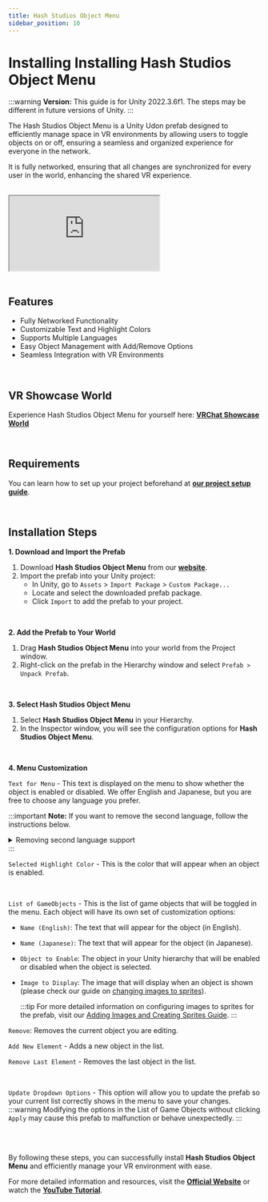 ```yaml
---
title: Hash Studios Object Menu
sidebar_position: 10
---
```


# Installing Installing Hash Studios Object Menu

:::warning
**Version:** This guide is for Unity 2022.3.6f1. The steps may be different in future versions of Unity.
:::

The Hash Studios Object Menu is a Unity Udon prefab designed to efficiently manage space in VR environments by allowing users to toggle objects on or off, ensuring a seamless and organized experience for everyone in the network. 

It is fully networked, ensuring that all changes are synchronized for every user in the world, enhancing the shared VR experience.

<br/>

<div class="responsive-video">
  <iframe src="https://www.youtube.com/embed/zncBYL0p7k8" allow="accelerometer; autoplay; encrypted-media; gyroscope; picture-in-picture" allowfullscreen></iframe>
</div>

<br/>

## Features

- Fully Networked Functionality
- Customizable Text and Highlight Colors
- Supports Multiple Languages
- Easy Object Management with Add/Remove Options
- Seamless Integration with VR Environments

<br/>

## VR Showcase World

Experience Hash Studios Object Menu for yourself here: **[VRChat Showcase World](https://vrchat.com/home/world/wrld_2eb43dbd-9dfc-42cf-a611-999516e78eea)**

<br/>

## Requirements

You can learn how to set up your project beforehand at **[our project setup guide](/docs/general-concepts/settingupudon)**.

<br/>

## Installation Steps

**1. Download and Import the Prefab**

1. Download **Hash Studios Object Menu** from our **[website](https://www.hashstudiosllc.com/hashstudiosobjectmenu)**.
2. Import the prefab into your Unity project:
   - In Unity, go to `Assets` > `Import Package` > `Custom Package...`
   - Locate and select the downloaded prefab package.
   - Click `Import` to add the prefab to your project.

<br/>

**2. Add the Prefab to Your World**

1. Drag **Hash Studios Object Menu** into your world from the Project window.
2. Right-click on the prefab in the Hierarchy window and select `Prefab > Unpack Prefab`.

<br/>

**3. Select Hash Studios Object Menu**

1. Select **Hash Studios Object Menu** in your Hierarchy.
2. In the Inspector window, you will see the configuration options for **Hash Studios Object Menu**.

<br/>

**4. Menu Customization**

`Text for Menu` - This text is displayed on the menu to show whether the object is enabled or disabled. We offer English and Japanese, but you are free to choose any language you prefer.

:::important
**Note:** If you want to remove the second language, follow the instructions below.
<details>
<summary>Removing second language support</summary>

1. Open Internal Script:
   - Go to `Hash Studios Object Menu` > `Scripts` > `U_HashStudiosObjectMenu_Internal`.

2. Find the Code:
   - Locate the line `textToChange.text = "" + mainScript.disabledText_English + " | " + mainScript.disabledText_Japanese;` (currently, as of 06/15/2024, it is on line 85).

3. Change the Code:
   - Change the line to `textToChange.text = "" + mainScript.disabledText_English;`

Now only English text will display on the menu! (Note: This doesn't hide the Japanese text option from the inspector editor when editing the prefab.)

</details>
:::

<br/>

`Selected Highlight Color` - This is the color that will appear when an object is enabled.

<br/>

`List of GameObjects` - This is the list of game objects that will be toggled in the menu. Each object will have its own set of customization options:
- `Name (English)`: The text that will appear for the object (in English).
- `Name (Japanese)`: The text that will appear for the object (in Japanese).
- `Object to Enable`: The object in your Unity hierarchy that will be enabled or disabled when the object is selected.
- `Image to Display`: The image that will display when an object is shown (please check our guide on [changing images to sprites](/docs/general-concepts/unityspriteconversion/)).
   
   :::tip
   For more detailed information on configuring images to sprites for the prefab, visit our [Adding Images and Creating Sprites Guide](/docs/general-concepts/unityspriteconversion/).
   :::

`Remove`: Removes the current object you are editing.

`Add New Element` - Adds a new object in the list.

`Remove Last Element` - Removes the last object in the list.

<br/>

`Update Dropdown Options` - This option will allow you to update the prefab so your current list correctly shows in the menu to save your changes.
:::warning
Modifying the options in the List of Game Objects without clicking `Apply` may cause this prefab to malfunction or behave unexpectedly.
:::

<br/><br/>

By following these steps, you can successfully install **Hash Studios Object Menu** and efficiently manage your VR environment with ease.

For more detailed information and resources, visit the **[Official Website](https://www.hashstudiosllc.com/hashstudiosobjectmenu)** or watch the **[YouTube Tutorial](https://www.youtube.com/watch?v=zncBYL0p7k8)**.
